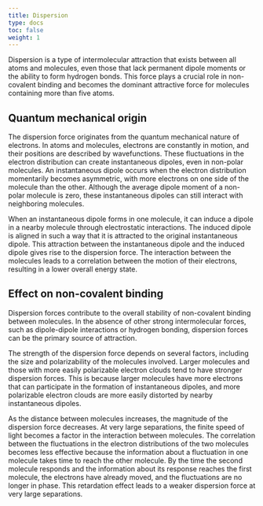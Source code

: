 ```yaml
---
title: Dispersion
type: docs
toc: false
weight: 1
---
```


Dispersion is a type of intermolecular attraction that exists between all atoms and molecules, even those that lack permanent dipole moments or the ability to form hydrogen bonds.
This force plays a crucial role in non-covalent binding and becomes the dominant attractive force for molecules containing more than five atoms.

## Quantum mechanical origin

The dispersion force originates from the quantum mechanical nature of electrons.
In atoms and molecules, electrons are constantly in motion, and their positions are described by wavefunctions.
These fluctuations in the electron distribution can create instantaneous dipoles, even in non-polar molecules.
An instantaneous dipole occurs when the electron distribution momentarily becomes asymmetric, with more electrons on one side of the molecule than the other.
Although the average dipole moment of a non-polar molecule is zero, these instantaneous dipoles can still interact with neighboring molecules.

When an instantaneous dipole forms in one molecule, it can induce a dipole in a nearby molecule through electrostatic interactions.
The induced dipole is aligned in such a way that it is attracted to the original instantaneous dipole.
This attraction between the instantaneous dipole and the induced dipole gives rise to the dispersion force.
The interaction between the molecules leads to a correlation between the motion of their electrons, resulting in a lower overall energy state.

## Effect on non-covalent binding

Dispersion forces contribute to the overall stability of non-covalent binding between molecules.
In the absence of other strong intermolecular forces, such as dipole-dipole interactions or hydrogen bonding, dispersion forces can be the primary source of attraction.

The strength of the dispersion force depends on several factors, including the size and polarizability of the molecules involved.
Larger molecules and those with more easily polarizable electron clouds tend to have stronger dispersion forces.
This is because larger molecules have more electrons that can participate in the formation of instantaneous dipoles, and more polarizable electron clouds are more easily distorted by nearby instantaneous dipoles.

As the distance between molecules increases, the magnitude of the dispersion force decreases.
At very large separations, the finite speed of light becomes a factor in the interaction between molecules.
The correlation between the fluctuations in the electron distributions of the two molecules becomes less effective because the information about a fluctuation in one molecule takes time to reach the other molecule.
By the time the second molecule responds and the information about its response reaches the first molecule, the electrons have already moved, and the fluctuations are no longer in phase.
This retardation effect leads to a weaker dispersion force at very large separations.
